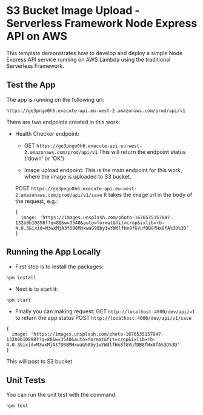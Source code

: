 # S3 Bucket Image Upload - Serverless Framework Node Express API on AWS

This template demonstrates how to develop and deploy a simple Node Express API service running on AWS Lambda using the traditional Serverless Framework.

## Test the App
The app is running on the following url: 
```console 
https://ge3pngo0h6.execute-api.eu-west-2.amazonaws.com/prod/api/v1
```

There are two endpoints created in this work:
* Health Checker endpoint:

  - GET ```https://ge3pngo0h6.execute-api.eu-west-2.amazonaws.com/prod/api/v1```
  This will return the endpoint status ('down' or 'OK')

  - Image upload endpoint:
  This is the main endpoint for this work, where the image is uploaded to S3 bucket.

  POST ```https://ge3pngo0h6.execute-api.eu-west-2.amazonaws.com/prod/api/v1/save```
  It takes the image url in the body of the request, e.g.:
  ```console 
  {
    image: 'https://images.unsplash.com/photo-1676535157847-132b0b10898f?q=80&w=3540&auto=format&fit=crop&ixlib=rb-4.0.3&ixid=M3wxMjA3fDB8MHxwaG90by1wYWdlfHx8fGVufDB8fHx8fA%3D%3D'
  }
  ```


## Running the App Locally

* First step is to install the packages:
```console 
npm install
```

* Next is to start it:
```console 
npm start
```

* Finally you can making request:
GET ```http://localhost:4000/dev/api/v1``` to return the app status
POST ```http://localhost:4000/dev/api/v1/save```
```console 
{
  image: 'https://images.unsplash.com/photo-1676535157847-132b0b10898f?q=80&w=3540&auto=format&fit=crop&ixlib=rb-4.0.3&ixid=M3wxMjA3fDB8MHxwaG90by1wYWdlfHx8fGVufDB8fHx8fA%3D%3D'
}
```
This will post to S3 bucket

## Unit Tests
You can run the unit test with the command:
```console 
npm test
```
